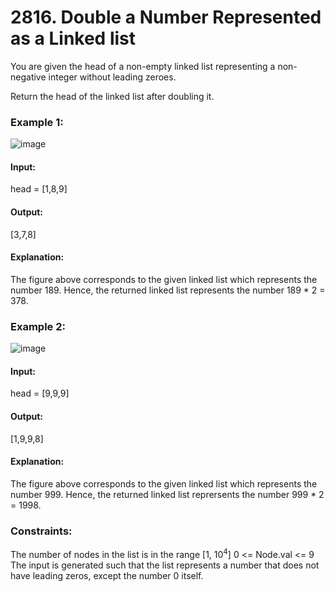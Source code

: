 # 2816. Double a Number Represented as a Linked list
You are given the head of a non-empty linked list representing a non-negative integer without leading zeroes.

Return the head of the linked list after doubling it.

### Example 1:
![image](https://github.com/Shailesh93602/potd/assets/87556206/0e8d95ca-724e-421b-9b74-9c8b597aa8c0)
#### Input: 
head = [1,8,9]
#### Output:
[3,7,8]
####  Explanation:
The figure above corresponds to the given linked list which represents the number 189. Hence, the returned linked list represents the number 189 * 2 = 378.

### Example 2:
![image](https://github.com/Shailesh93602/potd/assets/87556206/058fef13-7e87-4e92-a39f-c141fdf2a91e)
#### Input:
head = [9,9,9]
#### Output:
[1,9,9,8]
#### Explanation:
The figure above corresponds to the given linked list which represents the number 999. Hence, the returned linked list reprersents the number 999 * 2 = 1998. 
 
### Constraints:
The number of nodes in the list is in the range [1, $`10^4`$]
0 <= Node.val <= 9
The input is generated such that the list represents a number that does not have leading zeros, except the number 0 itself.

